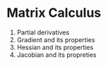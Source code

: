 # Matrix Calculus
1. Partial derivatives
2. Gradient and its properties
3. Hessian and its properties
4. Jacobian and its propreties
